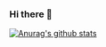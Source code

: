 ### Hi there 👋

[![Anurag's github stats](https://github-readme-stats.vercel.app/api?username=riley909)](https://github.com/anuraghazra/github-readme-stats)

<!--
**riley909/riley909** is a ✨ _special_ ✨ repository because its `README.md` (this file) appears on your GitHub profile.

Here are some ideas to get you started:

- 🔭 I’m currently working on ...
- 🌱 I’m currently learning ...
- 👯 I’m looking to collaborate on ...
- 🤔 I’m looking for help with ...
- 💬 Ask me about ...
- 📫 How to reach me: ...
- 😄 Pronouns: ...
- ⚡ Fun fact: ...
-->
